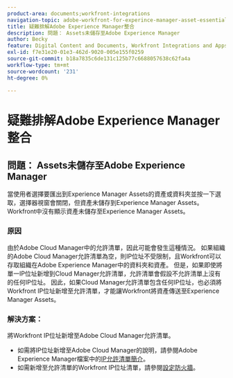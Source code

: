 ```yaml
---
product-area: documents;workfront-integrations
navigation-topic: adobe-workfront-for-experince-manager-asset-essentials
title: 疑難排解Adobe Experience Manager整合
description: 問題： Assets未儲存至Adobe Experience Manager
author: Becky
feature: Digital Content and Documents, Workfront Integrations and Apps
exl-id: f7e31e20-01e3-462d-9020-005e155f0259
source-git-commit: b18a7835c6de131c125b77c6688057638c62fa4a
workflow-type: tm+mt
source-wordcount: '231'
ht-degree: 0%

---
```


# 疑難排解Adobe Experience Manager整合

## 問題： Assets未儲存至Adobe Experience Manager

當使用者選擇要匯出到Experience Manager Assets的資產或資料夾並按一下選取，選擇器視窗會關閉，但資產未儲存到Experience Manager Assets。 Workfront中沒有顯示資產未儲存至Experience Manager Assets。

### 原因

由於Adobe Cloud Manager中的允許清單，因此可能會發生這種情況。 如果組織的Adobe Cloud Manager允許清單為空，則IP位址不受限制，且Workfront可以存取組織在Adobe Experience Manager中的資料夾和資產。 但是，如果即使將單一IP位址新增到Cloud Manager允許清單，允許清單會假設不允許清單上沒有的任何IP位址。 因此，如果Cloud Manager允許清單包含任何IP位址，也必須將Workfront IP位址新增至允許清單，才能讓Workfront將資產傳送至Experience Manager Assets。

### 解決方案：

將Workfront IP位址新增至Adobe Cloud Manager允許清單。

* 如需將IP位址新增至Adobe Cloud Manager的說明，請參閱Adobe Experience Manager檔案中的[IP允許清單簡介](https://experienceleague.adobe.com/zh-hant/docs/experience-manager-cloud-service/content/implementing/using-cloud-manager/ip-allow-lists/introduction)。
* 如需新增至允許清單的Workfront IP位址清單，請參閱[設定防火牆](/help/quicksilver/administration-and-setup/get-started-wf-administration/configure-your-firewall.md)。
